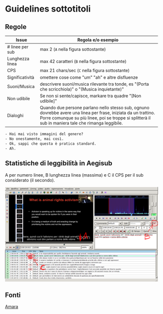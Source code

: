 # Guidelines sottotitoli


## Regole

Issue | Regola e/o esempio
------|---------------
\# linee per sub     | max 2  (`A` nella figura sottostante)
Lunghezza linea      | max 42 caratteri (`B` nella figura sottostante)
CPS                  | max 21 chars/sec (`C` nella figura sottostante)
Significatività | omettere cose come "um" "ah" e altre disfluenze
Suoni/Musica         | descrivere suoni/musica rilevante tra tonde, es "(Porta che scricchiola)" o  "(Musica inquietante)"
Non udibile | Se non si sente/capisce, markare tra quadre "[Non udibile]"
Dialoghi | Quando due persone parlano nello stesso sub, ognuno dovrebbe avere una linea per frase, iniziata da un trattino. Porre comunque su più linee, poi se troppe si splitterà il sub in maniera tale che rimanga leggibile.
```
- Hai mai visto immagini del genere?
- No onestamente, mai così.
- Ok, sappi che questa è pratica standard.
- Ah.
```

<!-- Minimum duration | Subtitles should be at least 0.7 seconds. -->
<!-- Maximum duration | Split subtitles longer than 7 seconds. -->

<!-- Speaker identification Identify off-screen and unclear speakers in parentheses. -->
<!-- 	ex: (Michael) Wait for me! -->
<!-- 		Foreign language Identify relevant speech in foreign language. -->
<!-- 		ex: (Russian): Thank you. -->

## Statistiche di leggibilità in Aegisub

A per numero linee, B lunghezza linea (massima) e C il CPS per il sub
considerato (il secondo).

![stat_leggibilita_aegisub](img/stat_leggibilita_aegisub.png)


## Fonti

[Amara](https://www.amara.org)

<!-- [How to Tackle a Transcript (TED)](https://translations.ted.com/How_to_Tackle_a_Transcript) -->

<!-- [How to break lines (TED)](https://translations.ted.com/How_to_break_lines) -->
